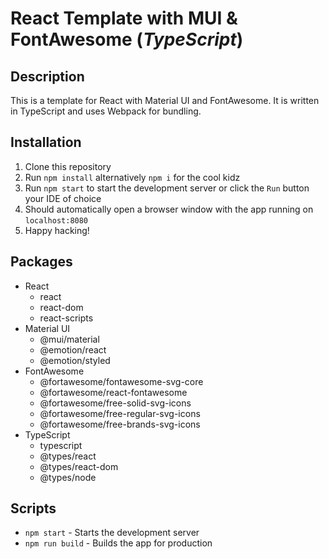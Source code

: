 # **React Template with MUI & FontAwesome** (_TypeScript_)

## Description

This is a template for React with Material UI and FontAwesome. It is written in TypeScript and uses Webpack for
bundling.

## Installation

1. Clone this repository
2. Run `npm install` alternatively `npm i` for the cool kidz
3. Run `npm start` to start the development server or click the `Run` button your IDE of choice
4. Should automatically open a browser window with the app running on `localhost:8080`
5. Happy hacking!

## Packages

- React
    - react
    - react-dom
    - react-scripts
- Material UI
    - @mui/material
    - @emotion/react
    - @emotion/styled
- FontAwesome
    - @fortawesome/fontawesome-svg-core
    - @fortawesome/react-fontawesome
    - @fortawesome/free-solid-svg-icons
    - @fortawesome/free-regular-svg-icons
    - @fortawesome/free-brands-svg-icons
- TypeScript
    - typescript
    - @types/react
    - @types/react-dom
    - @types/node

## Scripts
- `npm start` - Starts the development server
- `npm run build` - Builds the app for production

